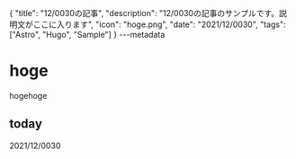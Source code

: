{
  "title": "12/0030の記事",
  "description": "12/0030の記事のサンプルです。説明文がここに入ります",
  "icon": "hoge.png",
  "date": "2021/12/0030",
  "tags": ["Astro", "Hugo", "Sample"]
}
---metadata

# hoge
hogehoge

## today
2021/12/0030